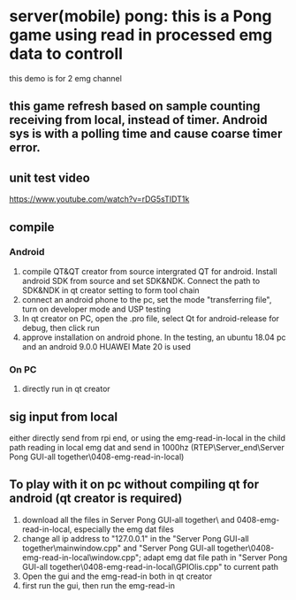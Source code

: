 # server(mobile) pong: this is a Pong game using read in processed emg data to controll
this demo is for 2 emg channel
## this game refresh based on sample counting receiving from local, instead of timer. Android sys is with a polling time and cause coarse timer error.

## unit test video
https://www.youtube.com/watch?v=rDG5sTIDT1k

## compile
### Android
1. compile QT&QT creator from source intergrated QT for android. Install android SDK from source and set SDK&NDK. Connect the path to SDK&NDK in qt creator setting to form tool chain
2. connect an android phone to the pc, set the mode "transferring file", turn on developer mode and USP testing
3. In qt creator on PC, open the .pro file, select Qt for android-release for debug, then click run
4. approve installation on android phone. In the testing, an ubuntu 18.04 pc and an android 9.0.0 HUAWEI Mate 20 is used
### On PC
1. directly run in qt creator

## sig input from local
 either directly send from rpi end, or using the emg-read-in-local in the child path reading in local emg dat and send in 1000hz (RTEP\Server_end\Server Pong GUI-all together\0408-emg-read-in-local)
 
## To play with it on pc without compiling qt for android (qt creator is required)
1. download all the files in Server Pong GUI-all together\ and 0408-emg-read-in-local\, especially the emg dat files
2. change all ip address to "127.0.0.1" in the "Server Pong GUI-all together\mainwindow.cpp" and "Server Pong GUI-all together\0408-emg-read-in-local\window.cpp"; adapt emg dat file path in "Server Pong GUI-all together\0408-emg-read-in-local\GPIOlis.cpp" to current path
3. Open the gui and the emg-read-in both in qt creator
4. first run the gui, then run the emg-read-in
